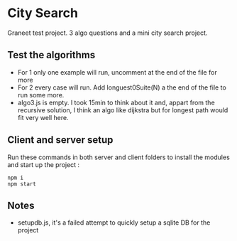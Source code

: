 # City Search

Graneet test project. 3 algo questions and a mini city search project.

## Test the algorithms
- For 1 only one example will run, uncomment at the end of the file for more
- For 2 every case will run. Add longuest0Suite(N) a the end of the file to run some more.
- algo3.js is empty. I took 15min to think about it and, appart from the recursive solution, I think an algo like dijkstra but for longest path would fit very well here.

## Client and server setup

Run these commands in both server and client folders to install the modules and start up the project :
```
npm i
npm start
```

## Notes

- setupdb.js, it's a failed attempt to quickly setup a sqlite DB for the project
